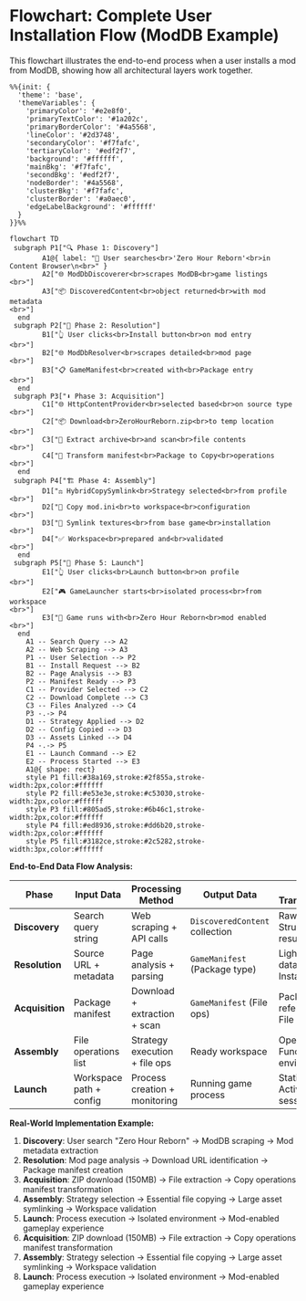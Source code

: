 # Flowchart: Complete User Installation Flow (ModDB Example)

This flowchart illustrates the end-to-end process when a user installs a mod from ModDB, showing how all architectural layers work together.

```mermaid
%%{init: {
  'theme': 'base',
  'themeVariables': {
    'primaryColor': '#e2e8f0',
    'primaryTextColor': '#1a202c',
    'primaryBorderColor': '#4a5568',
    'lineColor': '#2d3748',
    'secondaryColor': '#f7fafc',
    'tertiaryColor': '#edf2f7',
    'background': '#ffffff',
    'mainBkg': '#f7fafc',
    'secondBkg': '#edf2f7',
    'nodeBorder': '#4a5568',
    'clusterBkg': '#f7fafc',
    'clusterBorder': '#a0aec0',
    'edgeLabelBackground': '#ffffff'
  }
}}%%

flowchart TD
 subgraph P1["🔍 Phase 1: Discovery"]
        A1@{ label: "👤 User searches<br>'Zero Hour Reborn'<br>in Content Browser\n<br>" }
        A2["🌐 ModDbDiscoverer<br>scrapes ModDB<br>game listings
<br>"]
        A3["📦 DiscoveredContent<br>object returned<br>with mod metadata
<br>"]
  end
 subgraph P2["🎯 Phase 2: Resolution"]
        B1["👆 User clicks<br>Install button<br>on mod entry
<br>"]
        B2["🌐 ModDbResolver<br>scrapes detailed<br>mod page
<br>"]
        B3["📋 GameManifest<br>created with<br>Package entry
<br>"]
  end
 subgraph P3["⬇️ Phase 3: Acquisition"]
        C1["🌐 HttpContentProvider<br>selected based<br>on source type
<br>"]
        C2["📦 Download<br>ZeroHourReborn.zip<br>to temp location
<br>"]
        C3["📂 Extract archive<br>and scan<br>file contents
<br>"]
        C4["🔄 Transform manifest<br>Package to Copy<br>operations
<br>"]
  end
 subgraph P4["🏗️ Phase 4: Assembly"]
        D1["⚖️ HybridCopySymlink<br>Strategy selected<br>from profile
<br>"]
        D2["📄 Copy mod.ini<br>to workspace<br>configuration
<br>"]
        D3["🔗 Symlink textures<br>from base game<br>installation
<br>"]
        D4["✅ Workspace<br>prepared and<br>validated
<br>"]
  end
 subgraph P5["🚀 Phase 5: Launch"]
        E1["👆 User clicks<br>Launch button<br>on profile
<br>"]
        E2["🎮 GameLauncher starts<br>isolated process<br>from workspace
<br>"]
        E3["🎯 Game runs with<br>Zero Hour Reborn<br>mod enabled
<br>"]
  end
    A1 -- Search Query --> A2
    A2 -- Web Scraping --> A3
    P1 -- User Selection --> P2
    B1 -- Install Request --> B2
    B2 -- Page Analysis --> B3
    P2 -- Manifest Ready --> P3
    C1 -- Provider Selected --> C2
    C2 -- Download Complete --> C3
    C3 -- Files Analyzed --> C4
    P3 -.-> P4
    D1 -- Strategy Applied --> D2
    D2 -- Config Copied --> D3
    D3 -- Assets Linked --> D4
    P4 -.-> P5
    E1 -- Launch Command --> E2
    E2 -- Process Started --> E3
    A1@{ shape: rect}
    style P1 fill:#38a169,stroke:#2f855a,stroke-width:2px,color:#ffffff
    style P2 fill:#e53e3e,stroke:#c53030,stroke-width:2px,color:#ffffff
    style P3 fill:#805ad5,stroke:#6b46c1,stroke-width:2px,color:#ffffff
    style P4 fill:#ed8936,stroke:#dd6b20,stroke-width:2px,color:#ffffff
    style P5 fill:#3182ce,stroke:#2c5282,stroke-width:3px,color:#ffffff

```
**End-to-End Data Flow Analysis:**

| Phase | Input Data | Processing Method | Output Data | Key Transformation |
|-------|------------|-------------------|-------------|-------------------|
| **Discovery** | Search query string | Web scraping + API calls | `DiscoveredContent` collection | Raw search → Structured results |
| **Resolution** | Source URL + metadata | Page analysis + parsing | `GameManifest` (Package type) | Lightweight data → Installation plan |
| **Acquisition** | Package manifest | Download + extraction + scan | `GameManifest` (File ops) | Package reference → File operations |
| **Assembly** | File operations list | Strategy execution + file ops | Ready workspace | Operation list → Functional environment |
| **Launch** | Workspace path + config | Process creation + monitoring | Running game process | Static files → Active game session |

**Real-World Implementation Example:**

1. **Discovery**: User search "Zero Hour Reborn" → ModDB scraping → Mod metadata extraction
2. **Resolution**: Mod page analysis → Download URL identification → Package manifest creation  
3. **Acquisition**: ZIP download (150MB) → File extraction → Copy operations manifest transformation
4. **Assembly**: Strategy selection → Essential file copying → Large asset symlinking → Workspace validation
5. **Launch**: Process execution → Isolated environment → Mod-enabled gameplay experience
3. **Acquisition**: ZIP download (150MB) → File extraction → Copy operations manifest transformation
4. **Assembly**: Strategy selection → Essential file copying → Large asset symlinking → Workspace validation
5. **Launch**: Process execution → Isolated environment → Mod-enabled gameplay experience
